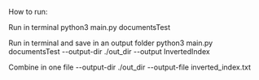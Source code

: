 How to run:

Run in terminal 
python3 main.py documentsTest   

Run in terminal and save in an output folder
python3 main.py documentsTest --output-dir ./out_dir --output InvertedIndex


Combine in one file
--output-dir ./out_dir --output-file inverted_index.txt


